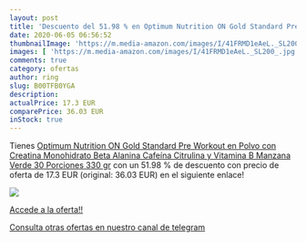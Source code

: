 ```yaml
---
layout: post
title: 'Descuento del 51.98 % en Optimum Nutrition ON Gold Standard Pre W'
date: 2020-06-05 06:56:52
thumbnailImage: 'https://m.media-amazon.com/images/I/41FRMD1eAeL._SL200_.jpg'
images: [ 'https://m.media-amazon.com/images/I/41FRMD1eAeL._SL200_.jpg' ]
comments: true
category: ofertas
author: ring
slug: B00TFB0YGA
description:
actualPrice: 17.3 EUR
comparePrice: 36.03 EUR
inStock: true
---
```


Tienes [Optimum Nutrition ON Gold Standard Pre Workout en Polvo con Creatina Monohidrato  Beta Alanina  Cafeína  Citrulina y Vitamina B  Manzana Verde  30 Porciones  330 gr](https://www.amazon.com/dp/B00TFB0YGA/?tag=redken08-20) con un 51.98 % de descuento con precio de oferta de 17.3 EUR (original: 36.03 EUR) en el siguiente enlace!

[![](https://m.media-amazon.com/images/I/41FRMD1eAeL._SL200_.jpg)](https://www.amazon.com/dp/B00TFB0YGA/?tag=redken08-20)

[Accede a la oferta!!](https://www.amazon.com/dp/B00TFB0YGA/?tag=redken08-20)

[Consulta otras ofertas en nuestro canal de telegram](https://t.me/s/ofertas25)
